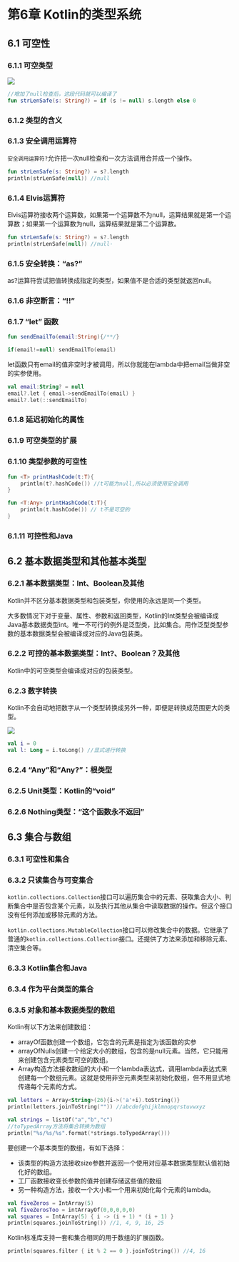 # 第6章 Kotlin的类型系统

## 6.1 可空性

### 6.1.1 可空类型

![](../.gitbook/assets/image%20%284%29.png)

```kotlin
//增加了null检查后，这段代码就可以编译了
fun strLenSafe(s: String?) = if (s != null) s.length else 0
```

### 6.1.2 类型的含义

### 6.1.3 安全调用运算符

`安全调用运算符?`允许把一次null检查和一次方法调用合并成一个操作。

```kotlin
fun strLenSafe(s: String?) = s?.length
println(strLenSafe(null)) //null
```

### 6.1.4 Elvis运算符

Elvis运算符接收两个运算数，如果第一个运算数不为null，运算结果就是第一个运算数；如果第一个运算数为null，运算结果就是第二个运算数。

```kotlin
fun strLenSafe(s: String?) = s?.length
println(strLenSafe(null)) //null·
```

### 6.1.5 安全转换：“as?”

as?运算符尝试把值转换成指定的类型，如果值不是合适的类型就返回null。

### 6.1.6 非空断言：“!!”

### 6.1.7 “let” 函数

```kotlin
fun sendEmailTo(email:String){/**/}
```

```kotlin
if(email!=null) sendEmailTo(email)
```

let函数只有email的值非空时才被调用，所以你就能在lambda中把email当做非空的实参使用。

```kotlin
val email:String? = null
email?.let { email->sendEmailTo(email) }
email?.let(::sendEmailTo)
```

### 6.1.8 延迟初始化的属性

### 6.1.9 可空类型的扩展

### 6.1.10 类型参数的可空性

```kotlin
fun <T> printHashCode(t:T){
    println(t?.hashCode()) //t可能为null,所以必须使用安全调用
}
```

```kotlin
fun <T:Any> printHashCode(t:T){
    println(t.hashCode()) // t不是可空的
}
```

### 6.1.11 可控性和Java

## 6.2 基本数据类型和其他基本类型

### 6.2.1 基本数据类型：Int、Boolean及其他

Kotlin并不区分基本数据类型和包装类型，你使用的永远是同一个类型。

大多数情况下对于变量、属性、参数和返回类型，Kotlin的Int类型会被编译成Java基本数据类型int。唯一不可行的例外是泛型类，比如集合。用作泛型类型参数的基本数据类型会被编译成对应的Java包装类。

### 6.2.2 可控的基本数据类型：Int?、Boolean？及其他

Kotlin中的可空类型会编译成对应的包装类型。

### 6.2.3 数字转换

Kotlin不会自动地把数字从一个类型转换成另外一种，即便是转换成范围更大的类型。

![](../.gitbook/assets/image%20%285%29.png)

```kotlin
val i = 0
val l: Long = i.toLong() //显式进行转换
```

### 6.2.4 “Any”和“Any?”：根类型

### 6.2.5 Unit类型：Kotlin的“void”

### 6.2.6 Nothing类型：“这个函数永不返回”

## 6.3 集合与数组

### 6.3.1 可空性和集合

### 6.3.2 只读集合与可变集合

`kotlin.collections.Collection`接口可以遍历集合中的元素、获取集合大小、判断集合中是否包含某个元素，以及执行其他从集合中读取数据的操作。但这个接口没有任何添加或移除元素的方法。

`kotlin.collections.MutableCollection`接口可以修改集合中的数据。它继承了普通的`kotlin.collections.Collection`接口。 还提供了方法来添加和移除元素、清空集合等。

### 6.3.3 Kotlin集合和Java

### 6.3.4 作为平台类型的集合

### 6.3.5 对象和基本数据类型的数组

Kotlin有以下方法来创建数组：

* arrayOf函数创建一个数组，它包含的元素是指定为该函数的实参
* arrayOfNulls创建一个给定大小的数组，包含的是null元素。当然，它只能用来创建包含元素类型可空的数组。
* Array构造方法接收数组的大小和一个lambda表达式，调用lambda表达式来创建每一个数组元素。这就是使用非空元素类型来初始化数组，但不用显式地传递每个元素的方式。

```kotlin
val letters = Array<String>(26){i->('a'+i).toString()}
println(letters.joinToString("")) //abcdefghijklmnopqrstuvwxyz
```

```kotlin
val strings = listOf("a","b","c")
//toTypedArray方法将集合转换为数组
println("%s/%s/%s".format(*strings.toTypedArray()))
```

要创建一个基本类型的数组，有如下选择：

* 该类型的构造方法接收size参数并返回一个使用对应基本数据类型默认值初始化好的数组。
* 工厂函数接收变长参数的值并创建存储这些值的数组
* 另一种构造方法，接收一个大小和一个用来初始化每个元素的lambda。

```kotlin
val fiveZeros = IntArray(5)
val fiveZerosToo = intArrayOf(0,0,0,0,0)
val squares = IntArray(5) { i -> (i + 1) * (i + 1) }
println(squares.joinToString()) //1, 4, 9, 16, 25
```

Kotlin标准库支持一套和集合相同的用于数组的扩展函数。

```kotlin
println(squares.filter { it % 2 == 0 }.joinToString()) //4, 16
```



